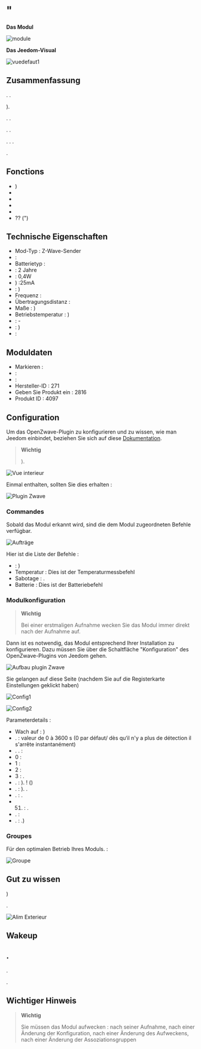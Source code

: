 # "

**Das Modul**

![module](images/fibaro.fgfs101/module.jpg)

**Das Jeedom-Visual**

![vuedefaut1](images/fibaro.fgfs101/vuedefaut1.jpg)

## Zusammenfassung

. .

).

. .

. .

. . .

.

## Fonctions

-   )
-   
-   
-   
-   
-    ?? (")

## Technische Eigenschaften

-   Mod-Typ : Z-Wave-Sender
-    : 
-   Batterietyp : 
-    : 2 Jahre
-    : 0,4W
-   ) :25mA
-    : )
-   Frequenz : 
-   Übertragungsdistanz : 
-   Maße : )
-   Betriebstemperatur : )
-    : -
-    : )
-    : 

## Moduldaten

-   Markieren : 
-    : 
-    : 
-   Hersteller-ID : 271
-   Geben Sie Produkt ein : 2816
-   Produkt ID : 4097

## Configuration

Um das OpenZwave-Plugin zu konfigurieren und zu wissen, wie man Jeedom einbindet, beziehen Sie sich auf diese [Dokumentation](https://doc.jeedom.com/de_DE/plugins/automation%20protocol/openzwave/).

> **Wichtig**
>
> ).

![Vue interieur](images/fibaro.fgfs101/Vue_interieur.jpg)

Einmal enthalten, sollten Sie dies erhalten :

![Plugin Zwave](images/fibaro.fgfs101/information.jpg)

### Commandes

Sobald das Modul erkannt wird, sind die dem Modul zugeordneten Befehle verfügbar.

![Aufträge](images/fibaro.fgfs101/commandes.jpg)

Hier ist die Liste der Befehle :

-    : )
-   Temperatur : Dies ist der Temperaturmessbefehl
-   Sabotage : . 
-   Batterie : Dies ist der Batteriebefehl

### Modulkonfiguration

> **Wichtig**
>
> Bei einer erstmaligen Aufnahme wecken Sie das Modul immer direkt nach der Aufnahme auf.

Dann ist es notwendig, das Modul entsprechend Ihrer Installation zu konfigurieren. Dazu müssen Sie über die Schaltfläche "Konfiguration" des OpenZwave-Plugins von Jeedom gehen.

![Aufbau plugin Zwave](images/plugin/bouton_configuration.jpg)

Sie gelangen auf diese Seite (nachdem Sie auf die Registerkarte Einstellungen geklickt haben)

![Config1](images/fibaro.fgfs101/config1.jpg)

![Config2](images/fibaro.fgfs101/config2.jpg)

Parameterdetails :

-   Wach auf : )
-   .  : valeur de 0 à 3600 s (0 par défaut/ dès qu‘il n'y a plus de détection il s'arrête instantanément)
-   . .  :
  - 0 : 
  - 1 : 
  - 2 : 
  - 3 : .
-   .  : ).  ! ()
-   .  : ). .
-   .  : .
-   51. : .
-   .  : 
-   .  : .)

### Groupes

Für den optimalen Betrieb Ihres Moduls. :

![Groupe](images/fibaro.fgfs101/groupe.jpg)

## Gut zu wissen

)

.

![Alim Exterieur](images/fibaro.fgfs101/Alim_Exterieur.jpg)

## Wakeup



## .

.

.

## Wichtiger Hinweis

> **Wichtig**
>
> Sie müssen das Modul aufwecken : nach seiner Aufnahme, nach einer Änderung der Konfiguration, nach einer Änderung des Aufweckens, nach einer Änderung der Assoziationsgruppen


 [](http://blog.domadoo.fr/2014/12/18/jeedom-guide-dutilisation-du-detecteur-dinondation-fibaro-fgfs-001/)
 [](http://www.fibaro.com/manuals/en/FGFS-101-Flood-Sensor/FGFS-101-Flood-Sensor-en-2.1-2.3.pdf)
